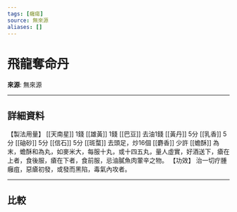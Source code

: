 ```yaml
---
tags: [癰瘍]
source: 無來源
aliases: []
---
```


# 飛龍奪命丹

**來源**: 無來源  

---

## 詳細資料
【製法用量】 [[天南星]] 1錢 [[雄黃]] 1錢 [[巴豆]] 去油1錢 [[黃丹]] 5分 [[乳香]] 5分 [[硇砂]] 5分 [[信石]] 5分 [[斑蝥]] 去頭足，炒16個 [[麝香]] 少許 [[蟾酥]] 為末，蟾酥和為丸，如麥米大，每服十丸，或十四五丸，量人虛實，好酒送下，瘡在上者，食後服，瘡在下者，食前服，忌油膩魚肉葷辛之物。
【功效】
治一切疔腫癰疽，惡瘡初發，或發而黑陷，毒氣內攻者。

---

## 比較
